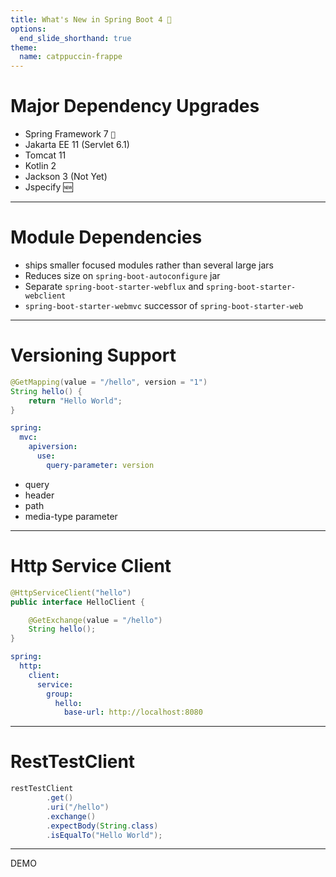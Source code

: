 ```yaml
---
title: What's New in Spring Boot 4 🍃
options:
  end_slide_shorthand: true
theme:
  name: catppuccin-frappe
---
```


Major Dependency Upgrades
===

- Spring Framework 7 `🍃`
- Jakarta EE 11 (Servlet 6.1)
- Tomcat 11
- Kotlin 2
- Jackson 3 (Not Yet)
- Jspecify 🆕

---

Module Dependencies
===

- ships smaller focused modules rather than several large jars
- Reduces size on `spring-boot-autoconfigure` jar
- Separate `spring-boot-starter-webflux` and `spring-boot-starter-webclient`
- `spring-boot-starter-webmvc` successor of `spring-boot-starter-web`

---


Versioning Support
===

```java
@GetMapping(value = "/hello", version = "1")
String hello() {
    return "Hello World";
}
```

```yaml
spring:
  mvc:
    apiversion:
      use:
        query-parameter: version
```

- query
- header
- path
- media-type parameter

---

Http Service Client
===

```java
@HttpServiceClient("hello")
public interface HelloClient {

    @GetExchange(value = "/hello")
    String hello();
}
```

```yaml
spring:
  http:
    client:
      service:
        group:
          hello:
            base-url: http://localhost:8080
```

---

RestTestClient
===

```java
restTestClient
        .get()
        .uri("/hello")
        .exchange()
        .expectBody(String.class)
        .isEqualTo("Hello World");
```

---

<!--alignment: center -->
<!--new_lines: 10 -->
<!--font_size: 7 -->
DEMO